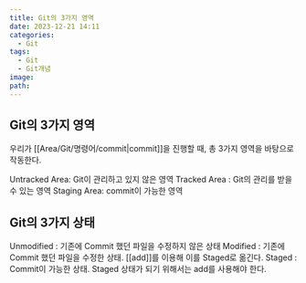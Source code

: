 ```yaml
---
title: Git의 3가지 영역
date: 2023-12-21 14:11
categories:
  - Git
tags:
  - Git
  - Git개념
image: 
path:
---
```


## Git의 3가지 영역
우리가 [[Area/Git/명령어/commit|commit]]을 진행할 때, 총 3가지 영역을 바탕으로 작동한다.

Untracked Area: Git이 관리하고 있지 않은 영역
Tracked Area : Git의 관리를 받을 수 있는 영역
Staging Area: commit이 가능한 영역

## Git의 3가지 상태
Unmodified : 기존에 Commit 했던 파일을 수정하지 않은 상태
Modified : 기존에 Commit 했던 파일을 수정한 상태. [[add]]를 이용해 이를 Staged로 옮긴다.
Staged : Commit이 가능한 상태. Staged 상태가 되기 위해서는 add를 사용해야 한다.

